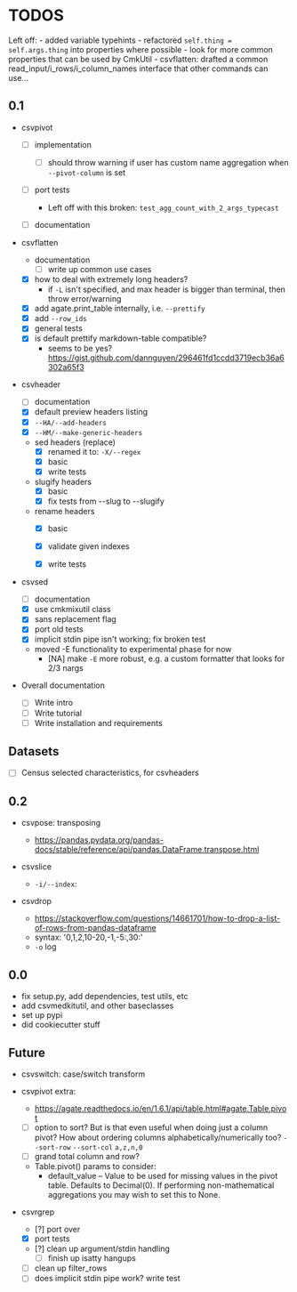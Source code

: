 # TODOS

Left off: 
    - added variable typehints
    - refactored `self.thing = self.args.thing` into properties where possible
        - look for more common properties that can be used by CmkUtil
    - csvflatten: drafted a common read_input/i_rows/i_column_names interface that other commands can use...
## 0.1 

- csvpivot
    - [ ] implementation
        - [ ] should throw warning if user has custom name aggregation when `--pivot-column` is set
    - [ ] port tests
        - Left off with this broken: `test_agg_count_with_2_args_typecast`
    - [ ] documentation



- csvflatten
    - documentation
        - [ ] write up common use cases
    - [X] how to deal with extremely long headers?
        - if `-L` isn't specified, and max header is bigger than terminal, then throw error/warning
    - [X] add agate.print_table internally, i.e. `--prettify`
    - [X] add ``--row_ids``
    - [x] general tests
    - [x] is default prettify markdown-table compatible? 
        - seems to be yes? https://gist.github.com/dannguyen/296461fd1ccdd3719ecb36a6302a65f3

- csvheader
    - [ ] documentation
    - [x] default preview headers listing
    - [x] `--HA/--add-headers`
    - [x] `--HM/--make-generic-headers` 
    - sed headers (replace)
        - [x] renamed it to: `-X/--regex`
        - [x] basic
        - [x] write tests
    - slugify headers
        - [x] basic
        - [x] fix tests from --slug to --slugify
    - rename headers
        - [x] basic
        - [x] validate given indexes
        - [x] write tests


- csvsed
    - [ ] documentation
    - [x] use cmkmixutil class
    - [x] sans replacement flag
    - [x] port old tests
    - [x] implicit stdin pipe isn't working; fix broken test
    - moved -E functionality to experimental phase for now
        - [NA] make `-E` more robust, e.g. a custom formatter that looks for 2/3 nargs


- Overall documentation
    - [ ] Write intro
    - [ ] Write tutorial
    - [ ] Write installation and requirements

## Datasets

- [ ] Census selected characteristics, for csvheaders

## 0.2

- csvpose: transposing
    - https://pandas.pydata.org/pandas-docs/stable/reference/api/pandas.DataFrame.transpose.html
- csvslice
    - `-i/--index`: 

- csvdrop
    - https://stackoverflow.com/questions/14661701/how-to-drop-a-list-of-rows-from-pandas-dataframe
    - syntax: '0,1,2,10-20,-1,-5:,30:'
    - `-o` log 




## 0.0

- fix setup.py, add dependencies, test utils, etc
- add csvmedkitutil, and other baseclasses
- set up pypi
- did cookiecutter stuff




## Future

- csvswitch: case/switch transform

- csvpivot extra:
    - https://agate.readthedocs.io/en/1.6.1/api/table.html#agate.Table.pivot
    - [ ] option to sort? But is that even useful when doing just a column pivot? How about ordering columns alphabetically/numerically too? `--sort-row` `--sort-col` `a,z,n,0`
    - [ ] grand total column and row?
    - Table.pivot() params to consider:
      - default_value – Value to be used for missing values in the pivot table. Defaults to Decimal(0). If performing non-mathematical aggregations you may wish to set this to None.




- csvrgrep 
    - [?] port over
    - [x] port tests
    - [?] clean up argument/stdin handling
        - [ ] finish up isatty hangups
    - [ ] clean up filter_rows
    - [ ] does implicit stdin pipe work? write test
